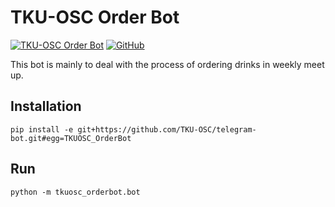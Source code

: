 # TKU-OSC Order Bot

[![TKU-OSC Order Bot](https://img.shields.io/badge/orderbot-TKU--OSC-blue.svg)](https://t.me/TKUOSC_OrderBot)
[![GitHub](https://img.shields.io/github/license/mashape/apistatus.svg?style=social)](https://raw.githubusercontent.com/TKU-OSC/telegram-bot/master/LICENSE)

This bot is mainly to deal with the process of ordering drinks in weekly meet up.  

## Installation
    pip install -e git+https://github.com/TKU-OSC/telegram-bot.git#egg=TKUOSC_OrderBot
    
## Run
    python -m tkuosc_orderbot.bot
